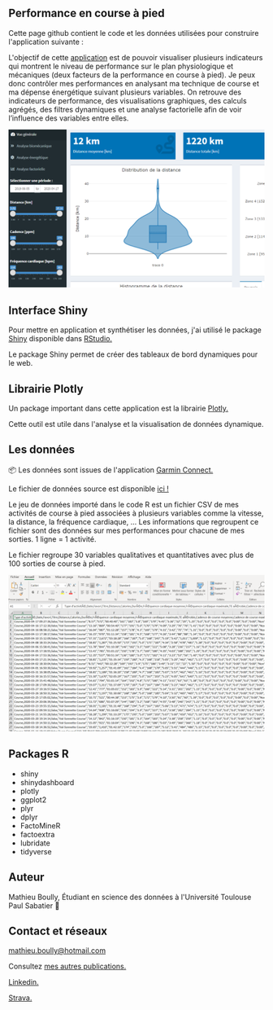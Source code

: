 ## Performance en course à pied

Cette page github contient le code et les données utilisées pour construire l'application suivante :

L'objectif de cette [application](https://mydata-mb.shinyapps.io/mathieu-boully-running/) est de pouvoir visualiser plusieurs indicateurs qui montrent le niveau de performance sur le plan physiologique et mécaniques (deux facteurs de la performance en course à pied).
Je peux donc contrôler mes performances en analysant ma technique de course et ma dépense énergétique suivant plusieurs variables. On retrouve des indicateurs de performance, des visualisations graphiques, des calculs agrégés, des filtres dynamiques et une analyse factorielle afin de voir l’influence des variables entre elles.

![Aperçu de l'application RShiny](www/application.png)

## Interface Shiny

Pour mettre en application et synthétiser les données, j'ai utilisé le package [Shiny](https://shiny.rstudio.com/) disponible dans [RStudio.](https://rstudio.com/)

Le package Shiny permet de créer des tableaux de bord dynamiques pour le web.

## Librairie Plotly

Un package important dans cette application est la librairie [Plotly.](https://plotly.com/)

Cette outil est utile dans l'analyse et la visualisation de données dynamique.

## Les données

📦 Les données sont issues de l'application [Garmin Connect.](https://connect.garmin.com/)

Le fichier de données source est disponible [ici !](data/activities_garmin.csv)

Le jeu de données importé dans le code R est un fichier CSV de mes activités de course à pied associées à plusieurs variables comme la vitesse, la distance, la fréquence cardiaque, ... Les informations que regroupent ce fichier sont des données sur mes performances pour chacune de mes sorties. 1 ligne = 1 activité.

Le fichier regroupe 30 variables qualitatives et quantitatives avec plus de 100 sorties de course à pied.

![Aperçu des données](www/donnees_csv.png)

## Packages R

- shiny
- shinydashboard
- plotly
- ggplot2
- plyr
- dplyr
- FactoMineR
- factoextra
- lubridate
- tidyverse

## Auteur

Mathieu Boully, Étudiant en science des données à l'Université Toulouse Paul Sabatier :school:

## Contact et réseaux

mathieu.boully@hotmail.com

Consultez [mes autres publications.](https://mathieu-boully.000webhostapp.com/sports-analysis/)

[Linkedin.](https://www.linkedin.com/in/mathieu-boully-61b910175/)

[Strava.](https://www.strava.com/)
